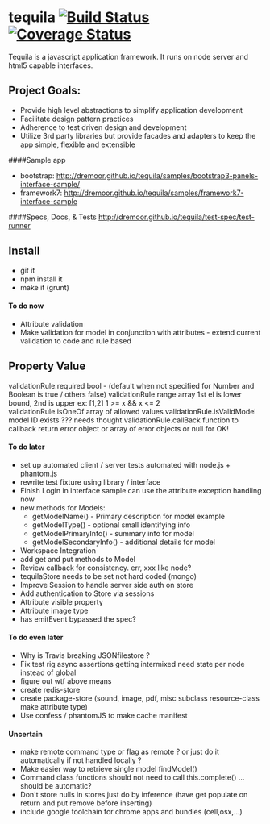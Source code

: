 # tequila [![Build Status](https://secure.travis-ci.org/dremoor/tequila.png)](http://travis-ci.org/dremoor/tequila)[![Coverage Status](https://img.shields.io/coveralls/dremoor/tequila.svg)](https://coveralls.io/r/dremoor/tequila?branch=master)
Tequila is a javascript application framework.  It runs on node server and html5 capable interfaces.

## Project Goals:
* Provide high level abstractions to simplify application development
* Facilitate design pattern practices
* Adherence to test driven design and development
* Utilize 3rd party libraries but provide facades and adapters to keep the app simple, flexible and extensible

####Sample app
- bootstrap:  http://dremoor.github.io/tequila/samples/bootstrap3-panels-interface-sample/
- framework7: http://dremoor.github.io/tequila/samples/framework7-interface-sample

####Specs, Docs, & Tests 
http://dremoor.github.io/tequila/test-spec/test-runner

## Install
- git it
- npm install it
- make it (grunt)

#### To do now
- Attribute validation
- Make validation for model in conjunction with attributes - extend current validation to code and rule based

Property                    Value
--------
validationRule.required     bool - (default when not specified for Number and Boolean is true / others false) 
validationRule.range        array 1st el is lower bound, 2nd is upper ex: [1,2] 1 >= x && x <= 2   
validationRule.isOneOf      array of allowed values
validationRule.isValidModel model ID exists ??? needs thought
validationRule.callBack     function to callback return error object or array of error objects or null for OK!

#### To do later
- set up automated client / server tests automated with node.js + phantom.js
- rewrite test fixture using library / interface
- Finish Login in interface sample can use the attribute exception handling now
- new methods for Models:
    - getModelName() - Primary description for model example
    - getModelType() - optional small identifying info
    - getModelPrimaryInfo() - summary info for model
    - getModelSecondaryInfo() - additional details for model
- Workspace Integration
- add get and put methods to Model
- Review callback for consistency.  err, xxx like node?
- tequilaStore needs to be set not hard coded (mongo)
- Improve Session to handle server side auth on store
- Add authentication to Store via sessions
- Attribute visible property
- Attribute image type
- has emitEvent bypassed the spec?

#### To do even later
- Why is Travis breaking JSONfilestore ?
- Fix test rig async assertions getting intermixed need state per node instead of global
- figure out wtf above means
- create redis-store
- create package-store (sound, image, pdf, misc subclass resource-class make attribute type)
- Use confess / phantomJS to make cache manifest

#### Uncertain
- make remote command type or flag as remote ? or just do it automatically if not handled locally ?
- Make easier way to retrieve single model findModel()
- Command class functions should not need to call this.complete() ... should be automatic?
- Don't store nulls in stores just do by inference (have get populate on return and put remove before inserting)
- include google toolchain for chrome apps and bundles (cell,osx,...)
